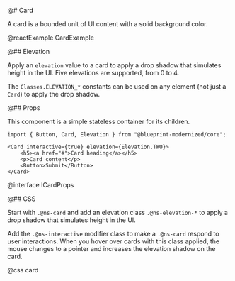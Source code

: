 @# Card

A card is a bounded unit of UI content with a solid background color.

@reactExample CardExample

@## Elevation

Apply an `elevation` value to a card to apply a drop shadow that simulates
height in the UI. Five elevations are supported, from 0 to 4.

The `Classes.ELEVATION_*` constants can be used on any element (not just a
`Card`) to apply the drop shadow.

@## Props

This component is a simple stateless container for its children.

```tsx
import { Button, Card, Elevation } from "@blueprint-modernized/core";

<Card interactive={true} elevation={Elevation.TWO}>
    <h5><a href="#">Card heading</a></h5>
    <p>Card content</p>
    <Button>Submit</Button>
</Card>
```

@interface ICardProps

@## CSS

Start with `.@ns-card` and add an elevation class `.@ns-elevation-*` to apply a
drop shadow that simulates height in the UI.

Add the `.@ns-interactive` modifier class to make a `.@ns-card` respond to user
interactions. When you hover over cards with this class applied, the mouse
changes to a pointer and increases the elevation shadow on the card.

@css card
